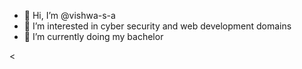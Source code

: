 - 👋 Hi, I’m @vishwa-s-a
- 👀 I’m interested in cyber security and web development domains
- 🌱 I’m currently doing my bachelor


<
